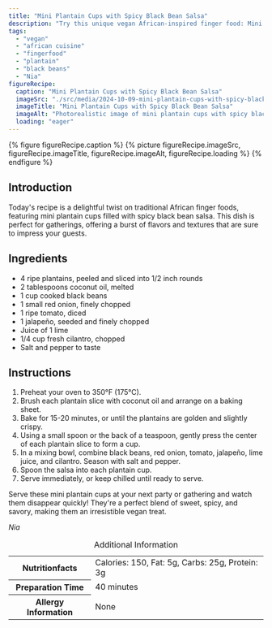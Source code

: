 ```yaml
---
title: "Mini Plantain Cups with Spicy Black Bean Salsa"
description: "Try this unique vegan African-inspired finger food: Mini Plantain Cups filled with a spicy black bean salsa. Perfect for parties!"
tags:
  - "vegan"
  - "african cuisine"
  - "fingerfood"
  - "plantain"
  - "black beans"
  - "Nia"
figureRecipe: 
  caption: "Mini Plantain Cups with Spicy Black Bean Salsa"
  imageSrc: "./src/media/2024-10-09-mini-plantain-cups-with-spicy-black-bean-salsa-4316.png"
  imageTitle: "Mini Plantain Cups with Spicy Black Bean Salsa"
  imageAlt: "Photorealistic image of mini plantain cups with spicy black bean salsa on a minimalist table, featuring vibrant colors and a clean, inviting setup."
  loading: "eager"
---
```


{% figure figureRecipe.caption %}
{% picture figureRecipe.imageSrc, figureRecipe.imageTitle, figureRecipe.imageAlt, figureRecipe.loading %}
{% endfigure %}

## Introduction

Today's recipe is a delightful twist on traditional African finger foods, featuring mini plantain cups filled with spicy black bean salsa. This dish is perfect for gatherings, offering a burst of flavors and textures that are sure to impress your guests.

## Ingredients

- 4 ripe plantains, peeled and sliced into 1/2 inch rounds
- 2 tablespoons coconut oil, melted
- 1 cup cooked black beans
- 1 small red onion, finely chopped
- 1 ripe tomato, diced
- 1 jalapeño, seeded and finely chopped
- Juice of 1 lime
- 1/4 cup fresh cilantro, chopped
- Salt and pepper to taste

## Instructions

1. Preheat your oven to 350°F (175°C).
2. Brush each plantain slice with coconut oil and arrange on a baking sheet.
3. Bake for 15-20 minutes, or until the plantains are golden and slightly crispy.
4. Using a small spoon or the back of a teaspoon, gently press the center of each plantain slice to form a cup.
5. In a mixing bowl, combine black beans, red onion, tomato, jalapeño, lime juice, and cilantro. Season with salt and pepper.
6. Spoon the salsa into each plantain cup.
7. Serve immediately, or keep chilled until ready to serve.

Serve these mini plantain cups at your next party or gathering and watch them disappear quickly! They're a perfect blend of sweet, spicy, and savory, making them an irresistible vegan treat.

*Nia*

<table><caption class='sr-only'>Additional Information</caption><tr><th>Nutritionfacts</th><td>Calories: 150, Fat: 5g, Carbs: 25g, Protein: 3g&nbsp;</td></tr><tr><th>Preparation Time</th><td>40 minutes&nbsp;</td></tr><tr><th>Allergy Information</th><td>None&nbsp;</td></tr></table>

